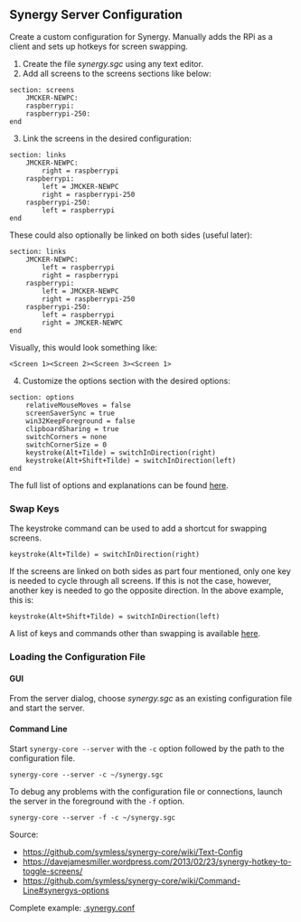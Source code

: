 
## Synergy Server Configuration

Create a custom configuration for Synergy. Manually adds the RPi as a client and sets up hotkeys for screen swapping.

1. Create the file *synergy.sgc* using any text editor.
2. Add all screens to the screens sections like below:
```
section: screens
	JMCKER-NEWPC:
	raspberrypi:
	raspberrypi-250:
end
```
3. Link the screens in the desired configuration:
```
section: links
	JMCKER-NEWPC:
		right = raspberrypi
	raspberrypi:
		left = JMCKER-NEWPC
		right = raspberrypi-250
	raspberrypi-250:
		left = raspberrypi
end
```
These could also optionally be linked on both sides (useful later):
```
section: links
	JMCKER-NEWPC:
		left = raspberrypi
		right = raspberrypi
	raspberrypi:
		left = JMCKER-NEWPC
		right = raspberrypi-250
	raspberrypi-250:
		left = raspberrypi
		right = JMCKER-NEWPC
end
```
Visually, this would look something like:
```
<Screen 1><Screen 2><Screen 3><Screen 1>
````

4. Customize the options section with the desired options:
```
section: options
	relativeMouseMoves = false
	screenSaverSync = true
	win32KeepForeground = false
	clipboardSharing = true
	switchCorners = none 
	switchCornerSize = 0
	keystroke(Alt+Tilde) = switchInDirection(right)
	keystroke(Alt+Shift+Tilde) = switchInDirection(left)
end
```

The full list of options and explanations can be found [here](https://github.com/symless/synergy-core/wiki/Text-Config#options).

### Swap Keys
The keystroke command can be used to add a shortcut for swapping screens.
```
keystroke(Alt+Tilde) = switchInDirection(right)
```
If the screens are linked on both sides as part four mentioned, only one key is needed to cycle through all screens.
If this is not the case, however, another key is needed to go the opposite direction. In the above example, this is:
```
keystroke(Alt+Shift+Tilde) = switchInDirection(left)
```
A list of keys and commands other than swapping is available [here](https://github.com/symless/synergy-core/wiki/Text-Config#Keynames).

### Loading the Configuration File
#### GUI
From the server dialog, choose *synergy.sgc* as an existing configuration file and start the server.
#### Command Line
Start `synergy-core --server` with the `-c` option followed by the path to the configuration file.
```
synergy-core --server -c ~/synergy.sgc
```
To debug any problems with the configuration file or connections, launch the server in the foreground with the `-f` option.
```
synergy-core --server -f -c ~/synergy.sgc
```



Source: 
- https://github.com/symless/synergy-core/wiki/Text-Config
- https://davejamesmiller.wordpress.com/2013/02/23/synergy-hotkey-to-toggle-screens/
- https://github.com/symless/synergy-core/wiki/Command-Line#synergys-options

Complete example: [.synergy.conf](https://github.com/jmcker/.cfg/blob/master/.synergy.conf)
